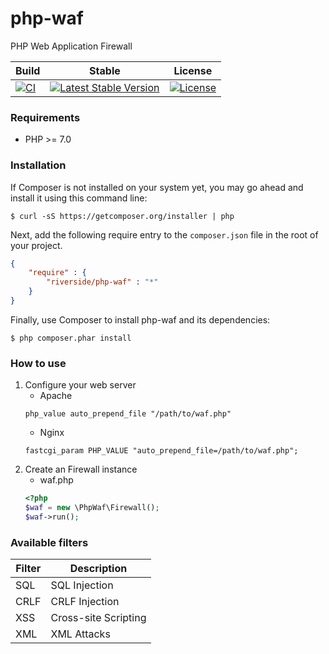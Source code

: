 # php-waf
PHP Web Application Firewall

| Build | Stable | License |
| --- | --- | --- |
| [![CI][x1]][y1] | [![Latest Stable Version][x2]][y2] | [![License][x3]][y3] |

### Requirements
- PHP >= 7.0

### Installation
If Composer is not installed on your system yet, you may go ahead and install it using this command line:
```
$ curl -sS https://getcomposer.org/installer | php
```
Next, add the following require entry to the <code>composer.json</code> file in the root of your project.
```json
{
    "require" : {
        "riverside/php-waf" : "*"
    }
}
```
Finally, use Composer to install php-waf and its dependencies:
```
$ php composer.phar install 
```
### How to use
1. Configure your web server
    - Apache
    ```apacheconfig
    php_value auto_prepend_file "/path/to/waf.php"
    ```
    - Nginx
    ```
    fastcgi_param PHP_VALUE "auto_prepend_file=/path/to/waf.php";
    ```
2. Create an Firewall instance 
    - waf.php
    ```php
    <?php
    $waf = new \PhpWaf\Firewall();
    $waf->run();
    ```

### Available filters
| Filter             | Description           |
| ------------------ | --------------------- |
| SQL                | SQL Injection         |
| CRLF               | CRLF Injection        |
| XSS                | Cross-site Scripting  |
| XML                | XML Attacks           |

[x1]: https://github.com/riverside/php-waf/actions/workflows/test.yml/badge.svg
[y1]: https://github.com/riverside/php-waf/actions/workflows/test.yml
[x2]: https://poser.pugx.org/riverside/php-waf/v/stable
[y2]: https://packagist.org/packages/riverside/php-waf
[x3]: https://poser.pugx.org/riverside/php-waf/license
[y3]: https://packagist.org/packages/riverside/php-waf